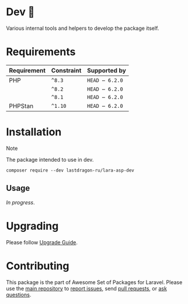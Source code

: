 # Dev 🐝

Various internal tools and helpers to develop the package itself.

[include:exec]: <../../dev/artisan lara-asp-documentator:requirements>
[//]: # (start: 876a9177c0e8e3722ac84e8f3888245fc9070a64a87dedfe7c9d9ba2a13b374b)
[//]: # (warning: Generated automatically. Do not edit.)

# Requirements

| Requirement  | Constraint          | Supported by |
|--------------|---------------------|------------------|
|  PHP  | `^8.3` |   `HEAD ⋯ 6.2.0`   |
|  | `^8.2` |   `HEAD ⋯ 6.2.0`   |
|  | `^8.1` |   `HEAD ⋯ 6.2.0`   |
|  PHPStan  | `^1.10` |   `HEAD ⋯ 6.2.0`   |

[//]: # (end: 876a9177c0e8e3722ac84e8f3888245fc9070a64a87dedfe7c9d9ba2a13b374b)

[include:template]: ../../docs/Shared/InstallationDev.md ({"data": {"package": "dev"}})
[//]: # (start: e7fd13bb6d43bcc48d9fe51411b607bee0e47ccbcb1b788889f59b733865e0f1)
[//]: # (warning: Generated automatically. Do not edit.)

# Installation

> [!NOTE]
>
> The package intended to use in dev.

```shell
composer require --dev lastdragon-ru/lara-asp-dev
```

[//]: # (end: e7fd13bb6d43bcc48d9fe51411b607bee0e47ccbcb1b788889f59b733865e0f1)

## Usage

_In progress_.

[include:file]: ../../docs/Shared/Upgrading.md
[//]: # (start: e9139abedb89f69284102c9112b548fd7add07cf196259916ea4f1c98977223b)
[//]: # (warning: Generated automatically. Do not edit.)

# Upgrading

Please follow [Upgrade Guide](UPGRADE.md).

[//]: # (end: e9139abedb89f69284102c9112b548fd7add07cf196259916ea4f1c98977223b)

[include:file]: ../../docs/Shared/Contributing.md
[//]: # (start: 057ec3a599c54447e95d6dd2e9f0f6a6621d9eb75446a5e5e471ba9b2f414b89)
[//]: # (warning: Generated automatically. Do not edit.)

# Contributing

This package is the part of Awesome Set of Packages for Laravel. Please use the [main repository](https://github.com/LastDragon-ru/lara-asp) to [report issues](https://github.com/LastDragon-ru/lara-asp/issues), send [pull requests](https://github.com/LastDragon-ru/lara-asp/pulls), or [ask questions](https://github.com/LastDragon-ru/lara-asp/discussions).

[//]: # (end: 057ec3a599c54447e95d6dd2e9f0f6a6621d9eb75446a5e5e471ba9b2f414b89)
